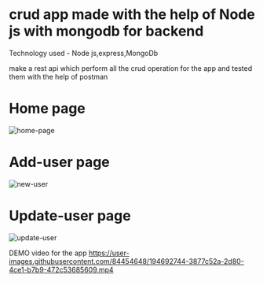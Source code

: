 # crud app made with the help of Node js with mongodb for backend

Technology used - Node js,express,MongoDb


make a rest api which perform all the crud operation for the app and tested them with the help of postman


# Home page
![home-page](https://user-images.githubusercontent.com/84454648/194692755-84a56675-78c0-481b-9f5b-1c774a2246b9.png)

# Add-user page
![new-user](https://user-images.githubusercontent.com/84454648/194692761-94475aaf-894a-4f2d-a2fe-f1f9e6e65f0f.png)

# Update-user page
![update-user](https://user-images.githubusercontent.com/84454648/194692749-1d2ea9a5-d1c7-467c-bb91-521fbe6c7bac.png)

DEMO video for the app
https://user-images.githubusercontent.com/84454648/194692744-3877c52a-2d80-4ce1-b7b9-472c53685609.mp4




